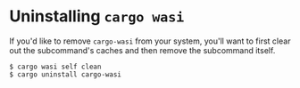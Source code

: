# Uninstalling `cargo wasi`

If you'd like to remove `cargo-wasi` from your system, you'll want to first
clear out the subcommand's caches and then remove the subcommand itself.

```
$ cargo wasi self clean
$ cargo uninstall cargo-wasi
```
